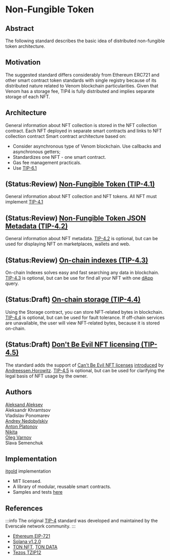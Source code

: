 # Non-Fungible Token

## Abstract

The following standard describes the basic idea of distributed non-fungible token architecture.

## Motivation

The suggested standard differs considerably from Ethereum ERC721 and other smart contract token standards with single registry because of its distributed nature related to Venom blockchain particularities.
Given that Venom has a storage fee, TIP4 is fully distributed and implies separate storage of each NFT.

## Architecture

General information about NFT collection is stored in the NFT collection contract. Each NFT deployed in separate smart contracts and links to NFT collection contract Smart contract architecture based on:

- Consider asynchronous type of Venom blockchain. Use callbacks and asynchronous getters;
- Standardizes one NFT - one smart contract. 
- Gas fee management practicals. 
- Use [TIP-6.1](./../TIP-6/1.md)

## (Status:Review) [Non-Fungible Token (TIP-4.1)](./../TIP-4/1.md)
General information about NFT collection and NFT tokens. All NFT must implement [TIP-4.1](./../TIP-4/1.md)

##  (Status:Review) [Non-Fungible Token JSON Metadata (TIP-4.2)](./../TIP-4/2.md)
General information about NFT metadata. [TIP-4.2](./../TIP-4/2.md) is optional, but can be used for displaying NFT on marketplaces, wallets and web.

##  (Status:Review) [On-chain indexes (TIP-4.3)](./../TIP-4/3.md)
On-chain Indexes solves easy and fast searching any data in blockchain. [TIP-4.3](./../TIP-4/3.md) is optional, but can be use for find all your NFT with one [dApp](https://gql.venom.foundation/graphql) query.

##  (Status:Draft) [On-chain storage (TIP-4.4)](./../TIP-4/4.md)
Using the Storage contract, you can store NFT-related bytes in blockchain. [TIP-4.4](./../TIP-4/4.md) is optional, but can be used for fault tolerance. If off-chain services are unavailable, the user will view NFT-related bytes, because it is stored on-chain.

##  (Status:Draft) [Don't Be Evil NFT licensing (TIP-4.5)](./../TIP-4/5.md)
The standard adds the support of [Can't Be Evil NFT licenses](https://github.com/a16z/a16z-contracts) [introduced](https://a16zcrypto.com/introducing-nft-licenses/) by [Andreessen.Horowitz](https://a16z.com). [TIP-4.5](./../TIP-4/5.md) is optional, but can be used for clarifying the legal basis of NFT usage by the owner.


## Authors

[Aleksand Aleksev](mailto:rualekseev@gmail.com)  
Aleksandr Khramtsov                           
Vladislav Ponomarev                           
[Andrey Nedobylskiy](https://t.me/nedobylskiy)  
[Anton Platonov](https://t.me/SuperArmor)     
[Nikita](https://t.me/kokkekpek)              
[Oleg Varnov](https://t.me/id_xz)             
Slava Semenchuk                               


## Implementation

[itgold](https://github.com/itgoldio/everscale-tip) implementation

- MIT licensed.
- A library of modular, reusable smart contracts.
- Samples and tests [here](https://github.com/itgoldio/everscale-tip-samples)

## References

:::info
The original [TIP-4](https://docs.everscale.network/standard/TIP-4) standard was developed and maintained by the Everscale network community.
:::

- [Ethereum EIP-721](https://eips.ethereum.org/EIPS/eip-721)
- [Solana v1.2.0](https://docs.metaplex.com/token-metadata/specification)
- [TON NFT](https://github.com/ton-blockchain/TIPs/issues/62), [TON DATA](https://github.com/ton-blockchain/TIPs/issues/64)
- [Tezos TZIP12](https://gitlab.com/tezos/tzip/-/blob/master/proposals/tzip-12/tzip-12.md)
